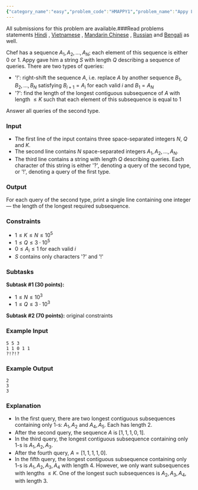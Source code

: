 ```yaml
---
{"category_name":"easy","problem_code":"HMAPPY1","problem_name":"Appy Loves One","languages_supported":{"0":"C","1":"CPP14","2":"JAVA","3":"PYTH","4":"PYTH 3.6","5":"PYPY","6":"CS2","7":"PAS fpc","8":"PAS gpc","9":"RUBY","10":"PHP","11":"GO","12":"NODEJS","13":"HASK","14":"rust","15":"SCALA","16":"swift","17":"D","18":"PERL","19":"FORT","20":"WSPC","21":"ADA","22":"CAML","23":"ICK","24":"BF","25":"ASM","26":"CLPS","27":"PRLG","28":"ICON","29":"SCM qobi","30":"PIKE","31":"ST","32":"NICE","33":"LUA","34":"BASH","35":"NEM","36":"LISP sbcl","37":"LISP clisp","38":"SCM guile","39":"JS","40":"ERL","41":"TCL","42":"kotlin","43":"PERL6","44":"TEXT","45":"SCM chicken","46":"PYP3","47":"CLOJ","48":"COB","49":"FS"},"max_timelimit":1,"source_sizelimit":50000,"problem_author":"hmrockstar","problem_tester":null,"date_added":"25-10-2018","tags":{"0":"deque","1":"easy","2":"hmrockstar","3":"nov18","4":"segment","5":"taran_1407"},"editorial_url":"https://discuss.codechef.com/problems/HMAPPY1","time":{"view_start_date":1542015002,"submit_start_date":1542015002,"visible_start_date":1542015002,"end_date":1735669800},"is_direct_submittable":false,"layout":"problem"}
---
```

<span class="solution-visible-txt">All submissions for this problem are available.</span>###Read problems statements [Hindi](http://www.codechef.com/download/translated/NOV18/hindi/HMAPPY1.pdf) , [Vietnamese](http://www.codechef.com/download/translated/NOV18/vietnamese/HMAPPY1.pdf) , [Mandarin Chinese](http://www.codechef.com/download/translated/NOV18/mandarin/HMAPPY1.pdf) , [Russian](http://www.codechef.com/download/translated/NOV18/russian/HMAPPY1.pdf) and [Bengali](http://www.codechef.com/download/translated/NOV18/bengali/HMAPPY1.pdf) as well.

Chef has a sequence $A_1, A_2, \ldots, A_N$; each element of this sequence is either $0$ or $1$. Appy gave him a string $S$ with length $Q$ describing a sequence of queries. There are two types of queries:
- '!': right-shift the sequence $A$, i.e. replace $A$ by another sequence $B_1, B_2, \ldots, B_N$ satisfying $B_{i+1} = A_i$ for each valid $i$ and $B_1 = A_N$
- '?': find the length of the longest contiguous subsequence of $A$ with length $\le K$ such that each element of this subsequence is equal to $1$

Answer all queries of the second type.

### Input
- The first line of the input contains three space-separated integers $N$, $Q$ and $K$.
- The second line contains $N$ space-separated integers $A_1, A_2, \ldots, A_N$.
- The third line contains a string with length $Q$ describing queries. Each character of this string is either '?', denoting a query of the second type, or '!', denoting a query of the first type.

### Output
For each query of the second type, print a single line containing one integer — the length of the longest required subsequence.

### Constraints 
- $1 \le K \le N \le 10^5$
- $1 \le Q \le 3 \cdot 10^5$
- $0 \le A_i \le 1$ for each valid $i$
- $S$ contains only characters '?' and '!'

### Subtasks
**Subtask #1 (30 points):**
- $1 \le N \le 10^3$
- $1 \le Q \le 3 \cdot 10^3$

**Subtask #2 (70 points):** original constraints 

### Example Input
```
5 5 3
1 1 0 1 1
?!?!?	
```

### Example Output
```
2
3
3
```

### Explanation
- In the first query, there are two longest contiguous subsequences containing only $1$-s: $A_1, A_2$ and $A_4, A_5$. Each has length $2$.
- After the second query, the sequence $A$ is $[1, 1, 1, 0, 1]$.
- In the third query, the longest contiguous subsequence containing only $1$-s is $A_1, A_2, A_3$.
- After the fourth query, $A = [1, 1, 1, 1, 0]$.
- In the fifth query, the longest contiguous subsequence containing only $1$-s is $A_1, A_2, A_3, A_4$ with length $4$. However, we only want subsequences with lengths $\le K$. One of the longest such subsequences is $A_2, A_3, A_4$, with length $3$.
